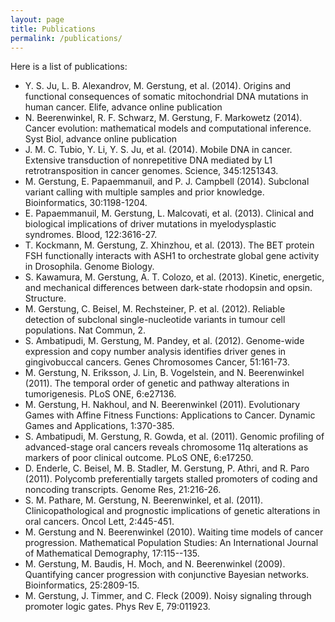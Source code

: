 ```yaml
---
layout: page
title: Publications
permalink: /publications/
---
```


Here is a list of publications:

*	Y. S. Ju, L. B. Alexandrov, M. Gerstung, et al. (2014). Origins and functional consequences of somatic mitochondrial DNA mutations in human cancer. Elife, advance online publication
*	N. Beerenwinkel, R. F. Schwarz, M. Gerstung, F. Markowetz (2014). Cancer evolution: mathematical models and computational inference. Syst Biol, advance online publication
*	J. M. C. Tubio, Y. Li, Y. S. Ju, et al. (2014). Mobile DNA in cancer. Extensive transduction of nonrepetitive DNA mediated by L1 retrotransposition in cancer genomes. Science, 345:1251343. 
*	M. Gerstung, E. Papaemmanuil, and P. J. Campbell (2014). Subclonal variant calling with multiple samples and prior knowledge. Bioinformatics, 30:1198-1204. 
*	E. Papaemmanuil, M. Gerstung, L. Malcovati, et al. (2013). Clinical and biological implications of driver mutations in myelodysplastic syndromes. Blood, 122:3616-27. 
*	T. Kockmann, M. Gerstung, Z. Xhinzhou, et al. (2013). The BET protein FSH functionally interacts with ASH1 to orchestrate global gene activity in Drosophila. Genome Biology.
*	S. Kawamura, M. Gerstung, A. T. Colozo, et al. (2013). Kinetic, energetic, and mechanical differences between dark-state rhodopsin and opsin. Structure. 
*	M. Gerstung, C. Beisel, M. Rechsteiner, P. et al. (2012). Reliable detection of subclonal single-nucleotide variants in tumour cell populations. Nat Commun, 2. 
*	S. Ambatipudi, M. Gerstung, M. Pandey, et al. (2012). Genome-wide expression and copy number analysis identifies driver genes in gingivobuccal cancers. Genes Chromosomes Cancer, 51:161-73. 
*	M. Gerstung, N. Eriksson, J. Lin, B. Vogelstein, and N. Beerenwinkel (2011). The temporal order of genetic and pathway alterations in tumorigenesis. PLoS ONE, 6:e27136. 
*	M. Gerstung, H. Nakhoul, and N. Beerenwinkel (2011). Evolutionary Games with Affine Fitness Functions: Applications to Cancer. Dynamic Games and Applications, 1:370-385. 
*	S. Ambatipudi, M. Gerstung, R. Gowda, et al. (2011). Genomic profiling of advanced-stage oral cancers reveals chromosome 11q alterations as markers of poor clinical outcome. PLoS ONE, 6:e17250. 
*	D. Enderle, C. Beisel, M. B. Stadler, M. Gerstung, P. Athri, and R. Paro (2011). Polycomb preferentially targets stalled promoters of coding and noncoding transcripts. Genome Res, 21:216-26. 
*	S. M. Pathare, M. Gerstung, N. Beerenwinkel, et al. (2011). Clinicopathological and prognostic implications of genetic alterations in oral cancers. Oncol Lett, 2:445-451. 
*	M. Gerstung and N. Beerenwinkel (2010). Waiting time models of cancer progression. Mathematical Population Studies: An International Journal of Mathematical Demography, 17:115--135. 
*	M. Gerstung, M. Baudis, H. Moch, and N. Beerenwinkel (2009). Quantifying cancer progression with conjunctive Bayesian networks. Bioinformatics, 25:2809-15. 
*	M. Gerstung, J. Timmer, and C. Fleck (2009). Noisy signaling through promoter logic gates. Phys Rev E, 79:011923. 

